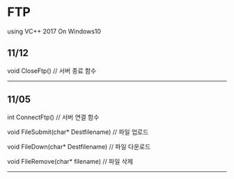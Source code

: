 # FTP
using VC++ 2017 On Windows10

11/12
---
void CloseFtp() // 서버 종료 함수

---
11/05 
---
int ConnectFtp() // 서버 연결 함수

void FileSubmit(char* Destfilename) // 파일 업로드

void FileDown(char* Destfilename) // 파일 다운로드

void FileRemove(char* filename) // 파일 삭제

---
